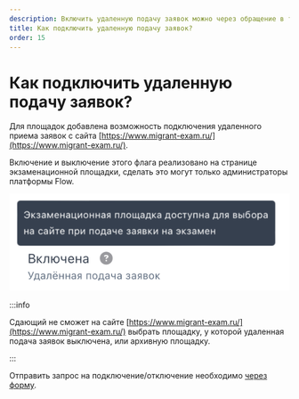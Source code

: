 ```yaml
---
description: Включить удаленную подачу заявок можно через обращение в техподдержку
title: Как подключить удаленную подачу заявок?
order: 15
---
```


# Как подключить удаленную подачу заявок?

Для площадок добавлена возможность подключения удаленного приема заявок с сайта [https://www.migrant-exam.ru/](https://www.migrant-exam.ru/).

Включение и выключение этого флага реализовано на странице экзаменационной площадки, сделать это могут только администраторы платформы Flow.

![](<../.gitbook/assets/Снимок экрана 2024-11-26 в 10.39.47 (1).png>)

:::info

Cдающий не сможет на сайте [https://www.migrant-exam.ru/](https://www.migrant-exam.ru/) выбрать площадку, у которой удаленная подача заявок выключена, или архивную площадку.

:::

Отправить запрос на подключение/отключение необходимо [через форму](https://forms.yandex.ru/cloud/662cbe9243f74fea695ffa27/).